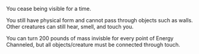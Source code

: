 You cease being visible for a time.

You still have physical form and cannot pass through objects such as walls. Other creatures can still hear, smell, and touch you.

You can turn 200 pounds of mass invisble for every point of Energy Channeled, but all objects/creature must be connected through touch.